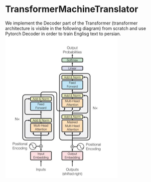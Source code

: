 # TransformerMachineTranslator
We implement the Decoder part of the Transformer (transformer architecture is visible in the following diagram) from scratch and use Pytorch Decoder in order to train Englisg text to persian.<br />
![Transformer](https://github.com/BanafshehKarimian/TransformerMachineTranslator/blob/main/Transformer.PNG)
